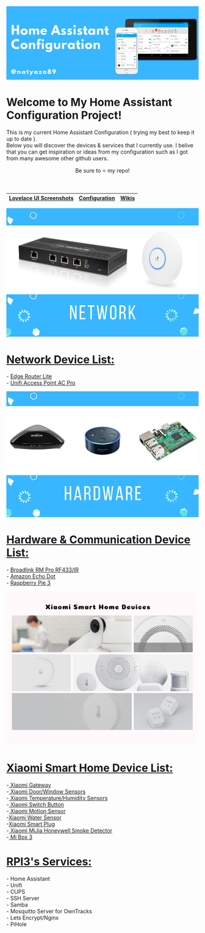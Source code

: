  
<!--
<img src="https://github.com/natylaza89/Home-Assistant/blob/master/HA%20Screenshots/main.png">
-->
<center>
<img src="https://github.com/natylaza89/Home-Assistant/blob/master/pics/mainbanner.png"><br>
</center>

<h1>Welcome to My Home Assistant Configuration Project!<br></h1>
<p>
This is my current Home Assistant Configuration ( trying my best to keep it up to date ).<br>
Below you will discover the devices & services that I currently use.
I belive that you can get inspiration or ideas from my configuration such as I got from many awesome other github users.
</p>

<p align="center">Be sure to <g-emoji class="g-emoji" alias="star" fallback-src="https://assets-cdn.github.com/images/icons/emoji/unicode/2b50.png">⭐️</g-emoji> my repo!</p>
<br>
 
<table>
<thead>
<tr>
<th><a href="">Lovelace UI Screenshots</a></th>
<th><a href="">Configuration</a></th>
<th><a href="">Wikis</a></th>
</tr>
</thead></table>

<center>  
<img src="https://github.com/natylaza89/Home-Assistant/blob/master/pics/network.png">
</center>

<h1><u>Network Device List:</u></h1>
<p>
 - <a href="https://www.amazon.co.uk/UBIQUITI-Networks-ERLITE-ERLite-3-Router/dp/B00HXT8EKE/ref=sr_1_5?s=computers&srs=3998560031&ie=UTF8&qid=1540211918&sr=1-5">Edge Router Lite</a> <br>
- <a href="https://www.amazon.de/gp/product/B016XYQ3WK/ref=oh_aui_detailpage_o00_s00?ie=UTF8&psc=1">Unifi Access Point AC Pro</a> <br>
</p>

<center>  
<img src="https://github.com/natylaza89/Home-Assistant/blob/master/pics/hardware.png">
</center>

<h1><u>Hardware & Communication Device List:</u></h1>
<p>
 - <a href="https://www.gearbest.com/smart-home-controls/pp_255607.html?wid=1433363">Broadlink RM Pro RF433/IR</a> <br>
 - <a href="https://www.amazon.com/gp/product/B01DFKC2SO/ref=oh_aui_detailpage_o00_s01?ie=UTF8&psc=1">Amazon Echo Dot</a> <br>
 - <a href="https://www.gearbest.com/raspberry-pi/pp_354347.html?wid=1433363">Raspberry Pie 3</a>
</p>

<center>  
<img src="https://github.com/natylaza89/Home-Assistant/blob/master/pics/xiaomi.png">
</center>

<h1><u>Xiaomi Smart Home Device List:</u></h1>
<p>
-<a href="https://www.gearbest.com/alarm-systems/pp_345588.html?wid=1433363"> Xiaomi Gateway </a><br>
-<a href="https://www.gearbest.com/smart-light-bulb/pp_257677.html?wid=1433363"> Xiaomi Door/Window Sensors</a> <br>
-<a href="https://www.gearbest.com/living-appliances/pp_344665.html?wid=1433363"> Xiaomi Temperature/Humidity Sensors </a><br>
-<a href="https://www.gearbest.com/smart-light-bulb/pp_257679.html?wid=1433363"> Xiaomi Switch Button</a><br>
-<a href="https://www.banggood.com/Original-Xiaomi-Intelligent-Human-Sensor-Control-Smart-Home-Suit-Kit-Accessory-p-1017540.html?rmmds=search&cur_warehouse=CN"> Xiaomi Motion Sensor</a><br>
-<a href="https://www.gearbest.com/home-smart-improvements/pp_668897.html?wid=1433363">Xiaomi Water Sensor</a><br>
 -<a href="https://www.gearbest.com/power-strips/pp_341431.html?wid=1433363">Xiaomi Smart Plug</a><br>
-<a href="https://www.gearbest.com/alarm-systems/pp_615081.html?wid=1433363"> Xiaomi MiJia Honeywell Smoke Detector</a><br>
-<a href="https://www.banggood.com/Xiaomi-Mi-Box-Amlogic-S905X-2GB-RAM-8GB-ROM-TV-Box-International-Version-p-1182281.html?rmmds=search"> Mi Box 3 </a> <br>
</p>

<h1><u>RPI3's Services:</u></h1>
<p>
- Home Assistant <br>
- Unifi <br>
- CUPS <br>
- SSH Server<br>
- Samba <br>
- Mosquitto Server for OwnTracks <br> 
- Lets Encrypt/Nginx <br>
- PiHole <br>
</p>
 </center>
